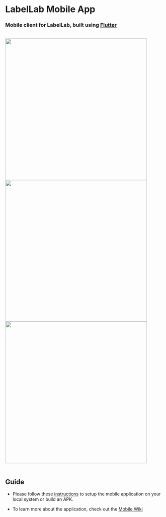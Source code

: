 # LabelLab Mobile App

### Mobile client for LabelLab, built using [Flutter](https://flutter.dev/)

<br />

<div style={display: flex;}>
    <img src='https://user-images.githubusercontent.com/45410599/125154468-cf49a500-e177-11eb-8888-8afcf3fc6c01.jpg' height='450px' style={margin-right:10px;} />
    <img src='https://user-images.githubusercontent.com/45410599/125154994-9f4fd100-e17a-11eb-95aa-8b86367614f6.jpg' height='450px' style={margin-right:10px;} />
    <img src='https://user-images.githubusercontent.com/45410599/125155201-df638380-e17b-11eb-8873-be864b4eb344.jpg' height='450px' style={margin-right:10px;} />
</div>

<br />

## Guide

- Please follow these [instructions](https://github.com/scorelab/LabelLab/wiki/Mobile-Development-Setup) to setup the mobile application on your local system or build an APK.

- To learn more about the application, check out the [Mobile Wiki](https://github.com/scorelab/LabelLab/wiki/Mobile-Screenshots)
